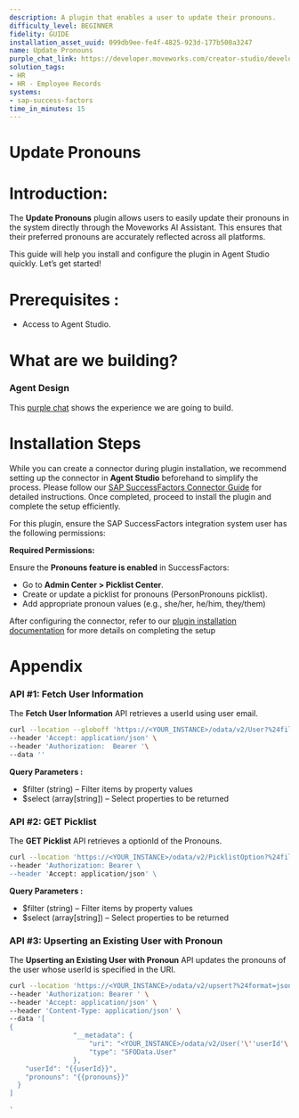 ```yaml
---
description: A plugin that enables a user to update their pronouns.
difficulty_level: BEGINNER
fidelity: GUIDE
installation_asset_uuid: 099db9ee-fe4f-4825-923d-177b500a3247
name: Update Pronouns
purple_chat_link: https://developer.moveworks.com/creator-studio/developer-tools/purple-chat?conversation=%7B%22startTimestamp%22%3A%2211%3A43%2BAM%22%2C%22messages%22%3A%5B%7B%22parts%22%3A%5B%7B%22richText%22%3A%22%3Cp%3EI+need+to+update+my+pronouns.%3C%2Fp%3E%22%7D%5D%2C%22role%22%3A%22user%22%7D%2C%7B%22parts%22%3A%5B%7B%22richText%22%3A%22%3Cp%3ESure%2C+I+can+help+with+that.+Please+share+your+pronouns%3F%3C%2Fp%3E%22%7D%5D%2C%22role%22%3A%22assistant%22%7D%2C%7B%22parts%22%3A%5B%7B%22richText%22%3A%22%3Cp%3EThey%2FThem%2FTheirs%3Cbr%3E%3C%2Fp%3E%22%7D%5D%2C%22role%22%3A%22user%22%7D%2C%7B%22parts%22%3A%5B%7B%22richText%22%3A%22%3Cp%3EOkay%2C+I+will+update+your+pronouns+to+They%2FThem%2FTheirs.%3C%2Fp%3E%22%7D%2C%7B%22richText%22%3A%22%3Cb%3E%3Cp%3EPlease+confirm+your+new+pronouns%3Cbr%3E%3C%2Fp%3E%3C%2Fb%3E%3Cbr%3E%3Cp%3E%3Cb%3EPronouns%3A+%3C%2Fb%3EThey%2FThem%2FTheirs%3Cbr%3E%3C%2Fp%3E%22%7D%2C%7B%22buttons%22%3A%5B%7B%22buttonText%22%3A%22Update+Pronouns+in+Success+Factors%22%2C%22style%22%3A%22filled%22%7D%2C%7B%22buttonText%22%3A%22Edit+Pronouns%22%2C%22style%22%3A%22outlined%22%7D%2C%7B%22buttonText%22%3A%22Cancel%22%2C%22style%22%3A%22outlined%22%7D%5D%7D%5D%2C%22role%22%3A%22assistant%22%7D%2C%7B%22parts%22%3A%5B%7B%22reasoningSteps%22%3A%5B%7B%22richText%22%3A%22Updating+pronouns+in+SuccessFactors%22%2C%22status%22%3A%22pending%22%7D%5D%7D%2C%7B%22richText%22%3A%22%3Cp%3EI%27ve+updated+your+pronouns+in+SuccessFactors.%3C%2Fp%3E%22%7D%2C%7B%22citations%22%3A%5B%7B%22citationTitle%22%3A%22User+Profile%22%2C%22connectorName%22%3A%22sap-successfactors%22%7D%5D%7D%5D%2C%22role%22%3A%22assistant%22%7D%5D%7D
solution_tags:
- HR
- HR - Employee Records
systems:
- sap-success-factors
time_in_minutes: 15
---
```


# Update Pronouns

# **Introduction:**

The **Update Pronouns** plugin allows users to easily update their pronouns in the system directly through the Moveworks AI Assistant. This ensures that their preferred pronouns are accurately reflected across all platforms.

This guide will help you install and configure the plugin in Agent Studio quickly. Let’s get started!

# **Prerequisites :**

- Access to Agent Studio.

# **What are we building?**

### **Agent Design**

This [purple chat](https://developer.moveworks.com/creator-studio/developer-tools/purple-chat?conversation=%7B%22startTimestamp%22%3A%2211%3A43%2BAM%22%2C%22messages%22%3A%5B%7B%22parts%22%3A%5B%7B%22richText%22%3A%22%3Cp%3EI+need+to+update+my+pronouns.%3C%2Fp%3E%22%7D%5D%2C%22role%22%3A%22user%22%7D%2C%7B%22parts%22%3A%5B%7B%22richText%22%3A%22%3Cp%3ESure%2C+I+can+help+with+that.+Please+share+your+pronouns%3F%3C%2Fp%3E%22%7D%5D%2C%22role%22%3A%22assistant%22%7D%2C%7B%22parts%22%3A%5B%7B%22richText%22%3A%22%3Cp%3EThey%2FThem%2FTheirs%3Cbr%3E%3C%2Fp%3E%22%7D%5D%2C%22role%22%3A%22user%22%7D%2C%7B%22parts%22%3A%5B%7B%22richText%22%3A%22%3Cp%3EOkay%2C+I+will+update+your+pronouns+to+They%2FThem%2FTheirs.%3C%2Fp%3E%22%7D%2C%7B%22richText%22%3A%22%3Cb%3E%3Cp%3EPlease+confirm+your+new+pronouns%3Cbr%3E%3C%2Fp%3E%3C%2Fb%3E%3Cbr%3E%3Cp%3E%3Cb%3EPronouns%3A+%3C%2Fb%3EThey%2FThem%2FTheirs%3Cbr%3E%3C%2Fp%3E%22%7D%2C%7B%22buttons%22%3A%5B%7B%22buttonText%22%3A%22Update+Pronouns+in+Success+Factors%22%2C%22style%22%3A%22filled%22%7D%2C%7B%22buttonText%22%3A%22Edit+Pronouns%22%2C%22style%22%3A%22outlined%22%7D%2C%7B%22buttonText%22%3A%22Cancel%22%2C%22style%22%3A%22outlined%22%7D%5D%7D%5D%2C%22role%22%3A%22assistant%22%7D%2C%7B%22parts%22%3A%5B%7B%22reasoningSteps%22%3A%5B%7B%22richText%22%3A%22Updating+pronouns+in+SuccessFactors%22%2C%22status%22%3A%22pending%22%7D%5D%7D%2C%7B%22richText%22%3A%22%3Cp%3EI%27ve+updated+your+pronouns+in+SuccessFactors.%3C%2Fp%3E%22%7D%2C%7B%22citations%22%3A%5B%7B%22citationTitle%22%3A%22User+Profile%22%2C%22connectorName%22%3A%22sap-successfactors%22%7D%5D%7D%5D%2C%22role%22%3A%22assistant%22%7D%5D%7D) shows the experience we are going to build.

# **Installation Steps**

While you can create a connector during plugin installation, we recommend setting up the connector in **Agent Studio** beforehand to simplify the process. Please follow our [ SAP SuccessFactors Connector Guide](https://developer.moveworks.com/marketplace/package?id=sap-success-factors&hist=home%2Cbrws) for detailed instructions. Once completed, proceed to install the plugin and complete the setup efficiently.

For this plugin, ensure the   SAP SuccessFactors  integration system user has the following permissions:

**Required Permissions:**

Ensure the **Pronouns feature is enabled** in SuccessFactors:

- Go to **Admin Center > Picklist Center**.
- Create or update a picklist for pronouns (PersonPronouns picklist).
- Add appropriate pronoun values (e.g., she/her, he/him, they/them)

After configuring the connector, refer to our [plugin installation documentation](https://help.moveworks.com/docs/ai-agent-marketplace-installation) for more details on completing the setup

# **Appendix**

### **API #1: Fetch User Information**

The **Fetch User Information** API retrieves a userId using user email.

```bash
curl --location --globoff 'https://<YOUR_INSTANCE>/odata/v2/User?%24filter=email%20eq%20%27{{email}}%27&%24select=userId%2CfirstName%2ClastName%2CdisplayName%2Cnickname%2Cemail%2Clocation%2Cdepartment%2Cstatus%2Cgender%2CtimeZone%2CemployeeClass%2ChireDate%2CimpactOfLoss%2CriskOfLoss%2CjobCode%2CbusinessPhone%2Csalary%2CcompensationSalaryRateType%2CempId' \
--header 'Accept: application/json' \
--header 'Authorization:  Bearer '\
--data ''
```

**Query Parameters :**

- $filter (string) – Filter items by property values
- $select (array[string]) – Select properties to be returned

### **API #2: GET Picklist**

The **GET Picklist** API retrieves a optionId of the Pronouns.

```bash
curl --location 'https://<YOUR_INSTANCE>/odata/v2/PicklistOption?%24filter=picklist%20eq%20%27PersonPronouns%27&%24select=id%2CexternalCode' \
--header 'Authorization: Bearer \
--header 'Accept: application/json' \

```

**Query Parameters :**

- $filter (string) – Filter items by property values
- $select (array[string]) – Select properties to be returned

### **API #3: Upserting an Existing User with Pronoun**

The **Upserting an Existing User with Pronoun** API updates the pronouns of the user whose userId is specified in the URI.

```bash
curl --location 'https://<YOUR_INSTANCE>/odata/v2/upsert?%24format=json' \
--header 'Authorization: Bearer ' \
--header 'Accept: application/json' \
--header 'Content-Type: application/json' \
--data '[
{
                "__metadata": {
                    "uri": "<YOUR_INSTANCE>/odata/v2/User('\''userId'\'')",
                    "type": "SFOData.User"
                },
    "userId": "{{userId}}",
    "pronouns": "{{pronouns}}"
  }
]

'
```